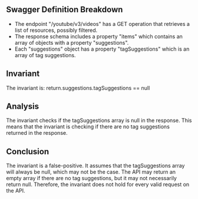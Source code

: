 ## Swagger Definition Breakdown
- The endpoint "/youtube/v3/videos" has a GET operation that retrieves a list of resources, possibly filtered.
- The response schema includes a property "items" which contains an array of objects with a property "suggestions".
- Each "suggestions" object has a property "tagSuggestions" which is an array of tag suggestions.

## Invariant
The invariant is: return.suggestions.tagSuggestions == null

## Analysis
The invariant checks if the tagSuggestions array is null in the response. This means that the invariant is checking if there are no tag suggestions returned in the response.

## Conclusion
The invariant is a false-positive. It assumes that the tagSuggestions array will always be null, which may not be the case. The API may return an empty array if there are no tag suggestions, but it may not necessarily return null. Therefore, the invariant does not hold for every valid request on the API.
